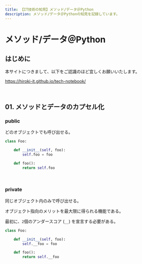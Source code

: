 ```yaml
---
title: 【IT技術の知見】メソッド/データ＠Python
description: メソッド/データ＠Pythonの知見を記録しています。
---
```


# メソッド/データ＠Python

## はじめに

本サイトにつきまして、以下をご認識のほど宜しくお願いいたします。

https://hiroki-it.github.io/tech-notebook/

<br>

## 01. メソッドとデータのカプセル化

### public

どのオブジェクトでも呼び出せる。

```python
class Foo:

    def __init__(self, foo):
        self.foo = foo

    def foo():
        return self.foo
```

<br>

### private

同じオブジェクト内のみで呼び出せる。

オブジェクト指向のメリットを最大限に得られる機能である。

最初に、`2`個のアンダースコア (`__`) を宣言する必要がある。

```python
class Foo:

    def __init__(self, foo):
        self.__foo = foo

    def foo():
        return self.__foo
```
